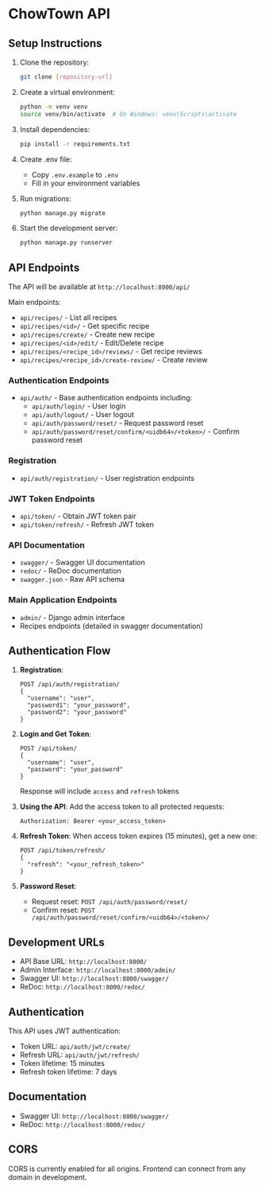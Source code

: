 # ChowTown API

## Setup Instructions

1. Clone the repository:
   ```bash
   git clone [repository-url]
   ```

2. Create a virtual environment:
   ```bash
   python -m venv venv
   source venv/bin/activate  # On Windows: venv\Scripts\activate
   ```

3. Install dependencies:
   ```bash
   pip install -r requirements.txt
   ```

4. Create .env file:
   - Copy `.env.example` to `.env`
   - Fill in your environment variables

5. Run migrations:
   ```bash
   python manage.py migrate
   ```

6. Start the development server:
   ```bash
   python manage.py runserver
   ```

## API Endpoints

The API will be available at `http://localhost:8000/api/`

Main endpoints:
- `api/recipes/` - List all recipes
- `api/recipes/<id>/` - Get specific recipe
- `api/recipes/create/` - Create new recipe
- `api/recipes/<id>/edit/` - Edit/Delete recipe
- `api/recipes/<recipe_id>/reviews/` - Get recipe reviews
- `api/recipes/<recipe_id>/create-review/` - Create review
### Authentication Endpoints
- `api/auth/` - Base authentication endpoints including:
  - `api/auth/login/` - User login
  - `api/auth/logout/` - User logout
  - `api/auth/password/reset/` - Request password reset
  - `api/auth/password/reset/confirm/<uidb64>/<token>/` - Confirm password reset

### Registration
- `api/auth/registration/` - User registration endpoints

### JWT Token Endpoints
- `api/token/` - Obtain JWT token pair
- `api/token/refresh/` - Refresh JWT token

### API Documentation
- `swagger/` - Swagger UI documentation
- `redoc/` - ReDoc documentation
- `swagger.json` - Raw API schema

### Main Application Endpoints
- `admin/` - Django admin interface
- Recipes endpoints (detailed in swagger documentation)

## Authentication Flow

1. **Registration**:
   ```http
   POST /api/auth/registration/
   {
     "username": "user",
     "password1": "your_password",
     "password2": "your_password"
   }
   ```

2. **Login and Get Token**:
   ```http
   POST /api/token/
   {
     "username": "user",
     "password": "your_password"
   }
   ```
   Response will include `access` and `refresh` tokens

3. **Using the API**:
   Add the access token to all protected requests:
   ```http
   Authorization: Bearer <your_access_token>
   ```

4. **Refresh Token**:
   When access token expires (15 minutes), get a new one:
   ```http
   POST /api/token/refresh/
   {
     "refresh": "<your_refresh_token>"
   }
   ```

5. **Password Reset**:
   - Request reset: `POST /api/auth/password/reset/`
   - Confirm reset: `POST /api/auth/password/reset/confirm/<uidb64>/<token>/`

## Development URLs
- API Base URL: `http://localhost:8000/`
- Admin Interface: `http://localhost:8000/admin/`
- Swagger UI: `http://localhost:8000/swagger/`
- ReDoc: `http://localhost:8000/redoc/`

## Authentication

This API uses JWT authentication:
- Token URL: `api/auth/jwt/create/`
- Refresh URL: `api/auth/jwt/refresh/`
- Token lifetime: 15 minutes
- Refresh token lifetime: 7 days

## Documentation

- Swagger UI: `http://localhost:8000/swagger/`
- ReDoc: `http://localhost:8000/redoc/`

## CORS

CORS is currently enabled for all origins. Frontend can connect from any domain in development.